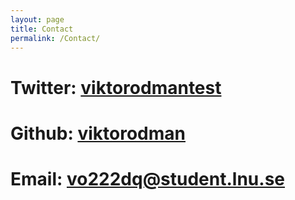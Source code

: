 ```yaml
---
layout: page
title: Contact
permalink: /Contact/
---
```



# Twitter: [viktorodmantest](https://twitter.com/viktorodmantest)

# Github: [viktorodman](https://github.com/viktorodman)

# Email: vo222dq@student.lnu.se